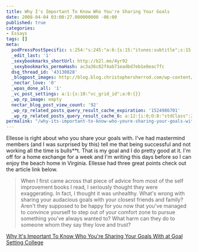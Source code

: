 ```yaml
---
title: Why I's Important To Know Who You're Sharing Your Goals
date: 2008-04-04 03:00:27.000000000 -06:00
published: true
categories:
- Essays
tags: []
meta:
  podPressPostSpecific: s:254:"s:245:"a:6:{s:15:"itunes:subtitle";s:15:"##PostExcerpt##";s:14:"itunes:summary";s:15:"##PostExcerpt##";s:15:"itunes:keywords";s:17:"##WordPressCats##";s:13:"itunes:author";s:10:"##Global##";s:15:"itunes:explicit";s:2:"No";s:12:"itunes:block";s:2:"No";}";";
  _edit_last: '1'
  _sexybookmarks_shortUrl: http://b2l.me/4yr92
  _sexybookmarks_permaHash: ac3a36c82f4ab71eadbd7eb1e8eac7fc
  dsq_thread_id: '43130828'
  _blogpost_images: http://blog.blog.christophersherrod.com/wp-content/uploads/images/video1.jpg
  _nectar_love: '0'
  _wpas_done_all: '1'
  _vc_post_settings: a:1:{s:10:"vc_grid_id";a:0:{}}
  _wp_rp_image: empty
  nectar_blog_post_view_count: '92'
  _wp_rp_related_posts_query_result_cache_expiration: '1524986701'
  _wp_rp_related_posts_query_result_cache_6: a:12:{i:0;O:8:"stdClass":2:{s:7:"post_id";s:3:"384";s:5:"score";s:17:"61.45869318344945";}i:1;O:8:"stdClass":2:{s:7:"post_id";s:3:"298";s:5:"score";s:17:"61.45869318344945";}i:2;O:8:"stdClass":2:{s:7:"post_id";s:3:"299";s:5:"score";s:17:"56.95610958611914";}i:3;O:8:"stdClass":2:{s:7:"post_id";s:3:"650";s:5:"score";s:18:"30.531932851488474";}i:4;O:8:"stdClass":2:{s:7:"post_id";s:4:"4412";s:5:"score";s:17:"25.24822378305494";}i:5;O:8:"stdClass":2:{s:7:"post_id";s:4:"3463";s:5:"score";s:18:"21.828937316227535";}i:6;O:8:"stdClass":2:{s:7:"post_id";s:4:"1176";s:5:"score";s:17:"20.82040086962586";}i:7;O:8:"stdClass":2:{s:7:"post_id";s:4:"3250";s:5:"score";s:18:"17.800530774754023";}i:8;O:8:"stdClass":2:{s:7:"post_id";s:3:"347";s:5:"score";s:18:"17.114332606766297";}i:9;O:8:"stdClass":2:{s:7:"post_id";s:3:"172";s:5:"score";s:17:"16.84331750061355";}i:10;O:8:"stdClass":2:{s:7:"post_id";s:4:"4537";s:5:"score";s:15:"16.545228247794";}i:11;O:8:"stdClass":2:{s:7:"post_id";s:3:"289";s:5:"score";s:15:"15.915066154517";}}
permalink: "/why-its-important-to-know-who-youre-sharing-your-goals-with-at-goal-setting-college/"
---
```

<p>Ellesse is right about who you share your goals with.  I've had mastermind members (and I was surprised by this) tell me that being successful and not working all the time is bulls**t.  That is my goal and I do pretty good at it.  I'm off for a home exchange for a week and I'm writing this days before so I can enjoy the beach home in Virginia.  Ellesse had three great points check out the article link below.</p>
<blockquote><p>When I first came across that piece of advice from most of the self improvement books I read, I seriously thought they were exaggerating. In fact, I thought it was unhealthy. What's wrong with sharing your audacious goals with your closest friends and family? Aren't they supposed to be happy for you now that you've managed to convince yourself to step out of your comfort zone to pursue something you've always wanted to? What harm can they do to someone whom they say they love and trust?</p></blockquote>
<p><a href="http://www.goal-setting-college.com/goal-setting/share-announce-your-goals/" rel="nofollow">Why It's Important To Know Who You're Sharing Your Goals With at Goal Setting College</a></p>
